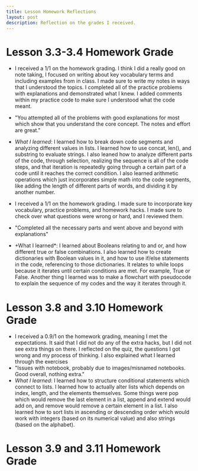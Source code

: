 ```yaml
---
title: Lesson Homework Reflections
layout: post 
description: Reflection on the grades I received. 
---
```

# Lesson 3.3-3.4 Homework Grade   
- I received a 1/1 on the homework grading. I think I did a really good on note taking, I focused on writing about key vocabulary terms and including examples from in class. I made sure to write my notes in ways that I understood the topics. 
I completed all of the practice problems with explanations and demonstrated what I knew. I added comments within my practice code to make sure I understood what the code meant. 
- "You attempted all of the problems with good explanations for most which show that you understand the core concept. The notes and effort are great."
- *What I learned*: I learned how to break down code segments and analyzing different values in lists. I learned how to use concat, len(), and substring to evaluate strings. I also leaned how to analyze different parts of the code, through selection, realizing the sequence is all of the code steps, and that iteration is repeatedly going through a certain part of a code until it reaches the correct condition. I also learned arithmetic operations which just incorporates simple math into the code segments, like adding the length of different parts of words, and dividing it by another number. 
 
- I received a 1/1 on the homework grading. I made sure to incorporate key vocabulary, practice problems, and homework hacks. I made sure to check over what questions were wrong or hard, and I reviewed them. 
- "Completed all the necessary parts and went above and beyond with explanations"
- +What I learned*: I learned about Booleans relating to and or, and how different true or false combinations. I also learned how to create dictionaries with Boolean values in it, and how to use if/else statements in the code, referencing to those dictionaries. It relates to while loops because it iterates until certain conditions are met. For example, True or False. Another thing I learned was to make a flowchart with pseudocode to explain the sequence of my codes and the way it iterates through it. 

# Lesson 3.8 and 3.10 Homework Grade
- I received a 0.9/1 on the homework grading, meaning I met the expectations. It said that I did not do any of the extra hacks, but I did not see extra things on there. I reflected on the quiz, the questions I got wrong and my process of thinking. I also explained what I learned through the exercises
- "Issues with notebook, probably due to images/misnamed notebooks. Good overall, nothing extra."
- *What I learned*: I learned how to structure conditional statements which connect to lists. I learned how to actually alter lists which depends on index, length, and the elements themselves. Some things were pop which would remove the last element in a list, append and extend would add on, and remove would remove a certain element in a list. I also learned how to sort lists in ascending or descending order which would work with integers (based on its numerical value) and also strings (based on the alphabet).

# Lesson 3.9 and 3.11 Homework Grade